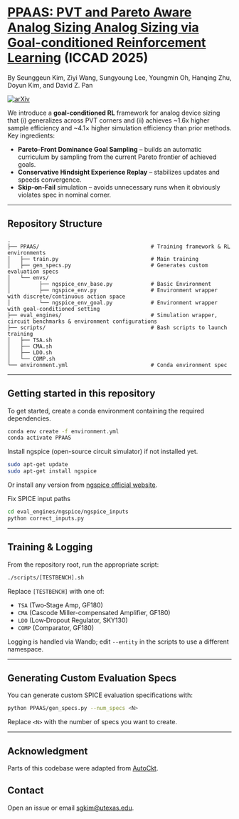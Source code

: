 # [PPAAS: PVT and Pareto Aware Analog Sizing Analog Sizing via Goal-conditioned Reinforcement Learning](https://arxiv.org/abs/2507.17003) (ICCAD 2025)
By Seunggeun Kim, Ziyi Wang, Sungyoung Lee, Youngmin Oh, Hanqing Zhu, Doyun Kim, and David Z. Pan

[![arXiv](https://img.shields.io/badge/arXiv-2406.07524-red.svg)](https://arxiv.org/abs/2507.17003)

We introduce a **goal-conditioned RL** framework for analog device sizing that (i) generalizes across PVT corners and (ii) achieves ~1.6x higher sample efficiency and ~4.1× higher simulation efficiency than prior methods. Key ingredients:

- **Pareto-Front Dominance Goal Sampling** – builds an automatic curriculum by sampling from the current Pareto frontier of achieved goals.
- **Conservative Hindsight Experience Replay** – stabilizes updates and speeds convergence.
- **Skip-on-Fail** simulation – avoids unnecessary runs when it obviously violates spec in nominal corner.

---

## Repository Structure

```
.
├── PPAAS/                                   # Training framework & RL environments
│   ├── train.py                             # Main training
│   ├── gen_specs.py                         # Generates custom evaluation specs
│   └── envs/
│         ├── ngspice_env_base.py            # Basic Environment
│         ├── ngspice_env.py                 # Environment wrapper with discrete/continuous action space
│         └── ngspice_env_goal.py            # Environment wrapper with goal-conditioned setting
├── eval_engines/                            # Simulation wrapper, circuit benchmarks & environment configurations
├── scripts/                                 # Bash scripts to launch training
│   ├── TSA.sh
│   ├── CMA.sh
│   ├── LDO.sh
│   └── COMP.sh
└── environment.yml                          # Conda environment spec
```

---

## Getting started in this repository

To get started, create a conda environment containing the required dependencies.
   ```bash
   conda env create -f environment.yml
   conda activate PPAAS
   ```

Install ngspice (open-source circuit simulator) if not installed yet.
   ```bash
   sudo apt-get update
   sudo apt-get install ngspice
   ```


Or install any version from [ngspice official website](http://ngspice.sourceforge.net/).

Fix SPICE input paths
   ```bash
   cd eval_engines/ngspice/ngspice_inputs
   python correct_inputs.py
   ```

---

## Training & Logging

From the repository root, run the appropriate script:

```bash
./scripts/[TESTBENCH].sh
```

Replace `[TESTBENCH]` with one of:

* `TSA`   (Two‑Stage Amp, GF180)
* `CMA`   (Cascode Miller-compensated Amplifier, GF180)
* `LDO`   (Low‑Dropout Regulator, SKY130)
* `COMP`  (Comparator, GF180)

Logging is handled via Wandb; edit `--entity` in the scripts to use a different namespace.

---

## Generating Custom Evaluation Specs

You can generate custom SPICE evaluation specifications with:

```bash
python PPAAS/gen_specs.py --num_specs <N>
```

Replace `<N>` with the number of specs you want to create.

---
## Acknowledgment

Parts of this codebase were adapted from [AutoCkt](https://github.com/ksettaluri6/AutoCkt).

## Contact

Open an issue or email sgkim@utexas.edu.
